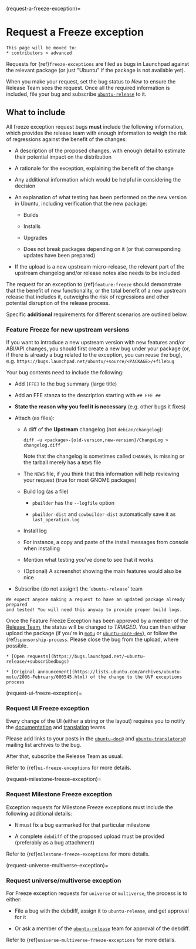 (request-a-freeze-exception)=
# Request a Freeze exception

```{note}
This page will be moved to:
* contributors > advanced
```

Requests for {ref}`freeze-exceptions` are filed as bugs in Launchpad
against the relevant package (or just "Ubuntu" if the package is not available
yet).

When you make your request, set the bug status to *New* to ensure the Release
Team sees the request. Once all the required information is included, file your
bug and subscribe [`ubuntu-release`](https://launchpad.net/~ubuntu-release) to
it.


## What to include

All freeze exception request bugs **must** include the following information,
which provides the release team with enough information to weigh the risk of
regressions against the benefit of the changes:

* A description of the proposed changes, with enough detail to estimate
  their potential impact on the distribution

* A rationale for the exception, explaining the benefit of the change

* Any additional information which would be helpful in considering the decision

* An explanation of what testing has been performed on the new version in Ubuntu,
  including verification that the new package:

  * Builds

  * Installs

  * Upgrades

  * Does not break packages depending on it (or that corresponding updates have
    been prepared)

* If the upload is a new upstream micro-release, the relevant part of the
  upstream changelog and/or release notes also needs to be included

The request for an exception to {ref}`feature-freeze` should demonstrate that
the benefit of new functionality, or the total benefit of a new upstream release
that includes it, outweighs the risk of regressions and other potential
disruption of the release process.

Specific **additional** requirements for different scenarios are outlined below.

### Feature Freeze for new upstream versions

If you want to introduce a new upstream version with new features and/or
ABI/API changes, you should first create a new bug under your package (or, if
there is already a bug related to the exception, you can reuse the bug), e.g.
`https://bugs.launchpad.net/ubuntu/+source/<PACKAGE>/+filebug`

Your bug contents need to include the following:

* Add `[FFE]` to the bug summary (large title)

* Add an FFE stanza to the description starting with `## FFE ##`

* **State the reason why you feel it is necessary** (e.g. other bugs it fixes)

* Attach (as files):

  * A diff of the **Upstream** changelog (not `debian/changelog`):

    ```none
    diff -u <package>-{old-version,new-version}/ChangeLog > changelog.diff
    ```

    Note that the changelog is sometimes called `CHANGES`, is missing or the
    tarball merely has a `NEWS` file

  * The `NEWS` file, if you think that this information will help reviewing your
    request (true for most GNOME packages)

  * Build log (as a file)

    * `pbuilder` has the `--logfile` option

    * `pbuilder-dist` and `cowbuilder-dist` automatically save it as `last_operation.log`

  * Install log

   * For instance, a copy and paste of the install messages from console when
     installing

  * Mention what testing you've done to see that it works 

  * (Optional) A screenshot showing the main features would also be nice

* Subscribe (do not assign!) the '`ubuntu-release`' team


```{important}
We expect anyone making a request to have an updated package already prepared
and tested! You will need this anyway to provide proper build logs.
```

Once the Feature Freeze Exception has been approved by a member of the
[Release Team](https://launchpad.net/~ubuntu-release), the status will be
changed to *TRIAGED*. You can then either upload the package (if you're in
[`motu`](http://launchpad.net/~motu) or
[`ubuntu-core-dev`](http://launchpad.net/~ubuntu-core-dev)), or follow the
{ref}`sponsorship-process`. Please close the bug from the upload, where possible.


```{seealso}
* [Open requests](https://bugs.launchpad.net/~ubuntu-release/+subscribedbugs)

* [Original announcement](https://lists.ubuntu.com/archives/ubuntu-motu/2006-February/000545.html) of the change to the UVF exceptions process
```

(request-ui-freeze-exception)=
### Request UI Freeze exception

Every change of the UI (either a string or the layout) requires you to notify
the [documentation](https://lists.ubuntu.com/mailman/listinfo/ubuntu-doc) and
[translation](https://lists.ubuntu.com/mailman/listinfo/ubuntu-translators)
teams.

Please add links to your posts in the
[`ubuntu-doc@`](https://lists.ubuntu.com/archives/ubuntu-doc/) and
[`ubuntu-translators@`](https://lists.ubuntu.com/archives/ubuntu-translators/)
mailing list archives to the bug.

After that, subscribe the Release Team as usual.

Refer to {ref}`ui-freeze-exceptions` for more details.

(request-milestone-freeze-exception)=
### Request Milestone Freeze exception

Exception requests for Milestone Freeze exceptions must include the following
additional details:

* It must fix a bug earmarked for that particular milestone

* A complete `debdiff` of the proposed upload must be provided (preferably as
  a bug attachment)

Refer to {ref}`milestone-freeze-exceptions` for more details.

(request-universe-multiverse-exception)=
### Request universe/multiverse exception

For Freeze exception requests for `universe` or `multiverse`, the process is to
either:

* File a bug with the debdiff, assign it to `ubuntu-release`, and get approval
  for it

* Or ask a member of the [`ubuntu-release`](http://launchpad.net/~ubuntu-release)
  team for approval of the debdiff.

Refer to {ref}`universe-multiverse-freeze-exceptions` for more details.
